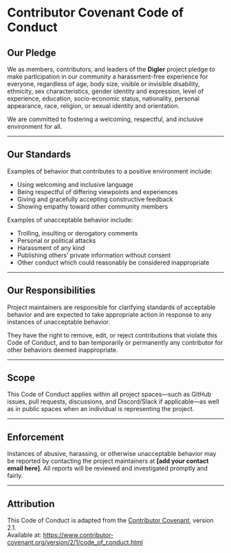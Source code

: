 # Contributor Covenant Code of Conduct

## Our Pledge

We as members, contributors, and leaders of the **Digler** project pledge to make participation in our community a harassment-free experience for everyone, regardless of age, body size, visible or invisible disability, ethnicity, sex characteristics, gender identity and expression, level of experience, education, socio-economic status, nationality, personal appearance, race, religion, or sexual identity and orientation.

We are committed to fostering a welcoming, respectful, and inclusive environment for all.

---

## Our Standards

Examples of behavior that contributes to a positive environment include:

- Using welcoming and inclusive language
- Being respectful of differing viewpoints and experiences
- Giving and gracefully accepting constructive feedback
- Showing empathy toward other community members

Examples of unacceptable behavior include:

- Trolling, insulting or derogatory comments
- Personal or political attacks
- Harassment of any kind
- Publishing others’ private information without consent
- Other conduct which could reasonably be considered inappropriate

---

## Our Responsibilities

Project maintainers are responsible for clarifying standards of acceptable behavior and are expected to take appropriate action in response to any instances of unacceptable behavior.

They have the right to remove, edit, or reject contributions that violate this Code of Conduct, and to ban temporarily or permanently any contributor for other behaviors deemed inappropriate.

---

## Scope

This Code of Conduct applies within all project spaces—such as GitHub issues, pull requests, discussions, and Discord/Slack if applicable—as well as in public spaces when an individual is representing the project.

---

## Enforcement

Instances of abusive, harassing, or otherwise unacceptable behavior may be reported by contacting the project maintainers at **[add your contact email here]**. All reports will be reviewed and investigated promptly and fairly.

---

## Attribution

This Code of Conduct is adapted from the [Contributor Covenant][homepage], version 2.1.  
Available at: https://www.contributor-covenant.org/version/2/1/code_of_conduct.html

[homepage]: https://www.contributor-covenant.org
